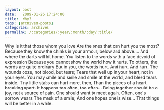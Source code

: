 ```yaml
---
layout: post
date:	2009-01-26 17:24:00
title:  Why?
tags: [archived-posts]
categories: archives
permalink: /:categories/:year/:month/:day/:title/
---
```

Why is it that those whom you love
Are the ones that can hurt you the most?
Because they know the chinks in your armour, below and above....
And where the darts will hit home.
You listen to the words with a face devoid of expression
Because you cannot show the world how it hurts.
To others, the words are quite ordinary
But in you,  the words hurt. And hurt. And hurt.
The wounds ooze, not blood, but tears;
Tears that well up in your heart, not in your eyes.
You may smile and smile and smile at the world, and bleed tears inside.
Tiny little stabs can hurt more, then,
Than the pieces of a heart breaking apart.
It happens too often, too often...
Being together should be a joy, not a source of pain.
One should want to meet again.
Often, one's sorrow wears
The mask of a smile;
And one hopes one is wise...
That things will be better in a while.
